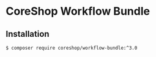 # CoreShop Workflow Bundle

## Installation
```bash
$ composer require coreshop/workflow-bundle:^3.0
```
